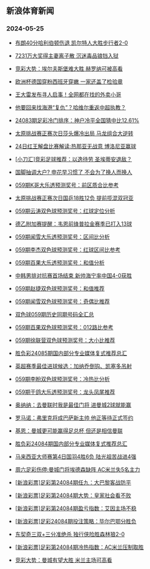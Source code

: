 ## 新浪体育新闻 
### 2024-05-25

+ [布朗40分哈利伯顿伤退 凯尔特人大胜步行者2-0](https://sports.sina.com.cn/basketball/nba/2024-05-24/doc-inawhzna5548902.shtml)

+ [7231万大奖得主妻离子散 沉迷毒品锒铛入狱](https://sports.sina.com.cn/l/2024-05-24/doc-inawhqvz7035861.shtml)

+ [竞彩大势：埃尔夫斯堡难大胜 赫罗纳可被高看](https://sports.sina.com.cn/l/2024-05-24/doc-inawhvee5600656.shtml)

+ [欧洲杯德国穿粉西班牙穿嫩 一家还盖了检验章](https://sports.sina.com.cn/g/2024-05-24/doc-inawhvcx6956842.shtml)

+ [王大雷发布寻人启事！全网都在找的外卖小哥](https://sports.sina.com.cn/china/2024-05-24/doc-inawhvcx6978394.shtml)

+ [他要回来找海港“复仇”？哈维尔重返中超执教？](https://sports.sina.com.cn/china/2024-05-24/doc-inawhvee5640411.shtml)

+ [24083期足彩冷门排序：神户冷平全国猜中比12.61%](https://sports.sina.com.cn/l/2024-05-24/doc-inawhvcx6984947.shtml)

+ [太原挑战赛正赛次日莎头爆冷出局 马龙组合大逆转](https://sports.sina.com.cn/others/pingpang/2024-05-24/doc-inawimzr6731143.shtml)

+ [24日红王解盘比赛解读:热那亚无战意 博洛尼亚赢球](https://sports.sina.com.cn/l/2024-05-24/doc-inawifty5483958.shtml)

+ [[小刀汇]竞彩足球推荐：以逸待劳 圣埃蒂安退敌？](https://sports.sina.com.cn/l/2024-05-24/doc-inawimzr6764403.shtml)

+ [国脚抽调大户? 申花早习惯了 不会为了换人而换人](https://sports.sina.com.cn/china/2024-05-24/doc-inawimzr6755481.shtml)

+ [059期K哥大乐透预测奖号：前区质合比参考](https://sports.sina.com.cn/l/2024-05-24/doc-inawiftt6827099.shtml)

+ [太原挑战赛正赛次日国乒18胜12负 提前揽混双冠亚](https://sports.sina.com.cn/others/pingpang/2024-05-24/doc-inawiwrm6612584.shtml)

+ [059期云涛双色球预测奖号：红球定位分析](https://sports.sina.com.cn/l/2024-05-24/doc-inawifty5475988.shtml)

+ [德乙附加赛提醒：韦恩前锋普拉金赛季已打入13球](https://sports.sina.com.cn/l/2024-05-24/doc-inawhqvz7043187.shtml)

+ [059期闻雪大乐透预测奖号：区间比分析](https://sports.sina.com.cn/l/2024-05-24/doc-inawiftt6826420.shtml)

+ [059期李杰双色球预测奖号：红球区间比参考](https://sports.sina.com.cn/l/2024-05-24/doc-inawiftt6819030.shtml)

+ [059期百果大乐透预测奖号：和值分析](https://sports.sina.com.cn/l/2024-05-24/doc-inawiftt6826063.shtml)

+ [中韩男排对抗赛首场结束 新帅海宁率中国4-0获胜](https://sports.sina.com.cn/others/volleyball/2024-05-24/doc-inawiwrm6616570.shtml)

+ [059期赵捷双色球预测奖号：和值推荐](https://sports.sina.com.cn/l/2024-05-24/doc-inawiftt6819329.shtml)

+ [059期闻雪双色球预测奖号：奇偶比推荐](https://sports.sina.com.cn/l/2024-05-24/doc-inawiftt6818439.shtml)

+ [双色球059期历史同期号码全汇总](https://sports.sina.com.cn/l/2024-05-24/doc-inawifty5469746.shtml)

+ [059期百果双色球预测奖号：012路比参考](https://sports.sina.com.cn/l/2024-05-24/doc-inawifty5477874.shtml)

+ [059期徐联营双色球预测奖号：大小比推荐](https://sports.sina.com.cn/l/2024-05-24/doc-inawiftt6820396.shtml)

+ [胜负彩24085期国内部分专业媒体复式推荐总汇](https://sports.sina.com.cn/l/2024-05-24/doc-inawimzr6740770.shtml)

+ [英超赛季最佳进球候选：加纳乔倒钩、凯塞多吊射](https://sports.sina.com.cn/g/2024-05-23/doc-inawcuze2838478.shtml)

+ [059期李盼双色球预测奖号：冷热比分析](https://sports.sina.com.cn/l/2024-05-24/doc-inawifty5478560.shtml)

+ [059期于鸽大乐透预测奖号：龙头凤尾推荐](https://sports.sina.com.cn/l/2024-05-23/doc-inaweseu2498587.shtml)

+ [奥纳纳：去曼联时我是最佳门将 进曼城2球就能赢](https://sports.sina.com.cn/g/pl/2024-05-24/doc-inawiwrs5249119.shtml)

+ [罗马诺：弗里克将成巴萨新主帅 他正等待正式签约](https://sports.sina.com.cn/g/laliga/2024-05-24/doc-inawiwrm6592854.shtml)

+ [基恩：曼城更可能赢得足总杯 但还是相信曼联](https://sports.sina.com.cn/g/2024-05-23/doc-inawcuyx4178269.shtml)

+ [胜负彩24084期国内部分专业媒体复式推荐总汇](https://sports.sina.com.cn/l/2024-05-24/doc-inawimzr6735571.shtml)

+ [马来西亚大师赛第4日国羽4胜6负 陆光祖苦战进4强](https://sports.sina.com.cn/others/badmin/2024-05-24/doc-inawisiu5348233.shtml)

+ [周六足彩伤停:曼城门将埃德森缺阵 AC米兰失5名主力](https://sports.sina.com.cn/l/2024-05-24/doc-inawimzw5390027.shtml)

+ [[新浪彩票]足彩第24084期任九：大巴黎客战防平](https://sports.sina.com.cn/l/2024-05-25/doc-inawkyax6134814.shtml)

+ [[新浪彩票]足彩第24084期大势：皇家社会看不败](https://sports.sina.com.cn/l/2024-05-25/doc-inawkyce4794441.shtml)

+ [[新浪彩票]足彩第24084期盈亏指数：艾因主场不稳](https://sports.sina.com.cn/l/2024-05-25/doc-inawkyce4796504.shtml)

+ [[新浪彩票]足彩24084期投注策略：毕尔巴鄂分胜负](https://sports.sina.com.cn/l/2024-05-25/doc-inawkyax6135426.shtml)

+ [东契奇三双+三分准绝杀 独行侠险胜森林狼2-0](https://sports.sina.com.cn/basketball/nba/2024-05-25/doc-inawmema4741778.shtml)

+ [[新浪彩票]足彩第24084期冷热指数：AC米兰压制取胜](https://sports.sina.com.cn/l/2024-05-25/doc-inawmema4710036.shtml)

+ [竞彩大势：曼城有望大胜 米兰主场可高看](https://sports.sina.com.cn/l/2024-05-25/doc-inawkyax6133231.shtml)

